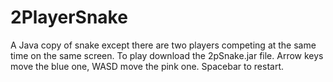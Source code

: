 # 2PlayerSnake
A Java copy of snake except there are two players competing at the same time on the same screen. To play download the 2pSnake.jar file. Arrow keys move the blue one, WASD move the pink one. Spacebar to restart.
